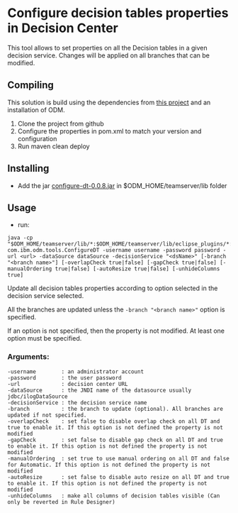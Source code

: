 # Configure decision tables properties in Decision Center

This tool allows to set properties on all the Decision tables in a given decision service. Changes will be applied on all branches that can be modified. 

## Compiling

This solution is build using the dependencies from [this project](https://github.com/DecisionsDev/odm-libs-in-maven/blob/master/README.md) and an installation of ODM.

1. Clone the project from github  
1. Configure the properties in pom.xml to match your version and configuration
1. Run maven clean deploy


## Installing

- Add the jar [configure-dt-0.0.8.jar](configure-dt-0.0.8.jar) in $ODM_HOME/teamserver/lib folder

## Usage

- run:
```
java -cp "$ODM_HOME/teamserver/lib/*:$ODM_HOME/teamserver/lib/eclipse_plugins/*:" com.ibm.odm.tools.ConfigureDT -username username -password password -url <url> -dataSource dataSource -decisionService "<dsName>" [-branch "<branch name>"] [-overlapCheck true|false] [-gapCheck true|false] [-manualOrdering true|false] [-autoResize true|false] [-unhideColumns true]
```

Update all decision tables properties according to option selected in the decision service selected. 

All the branches are updated unless the `-branch "<branch name>"` option is specified.

If an option is not specified, then the property is not modified. At least one option must be specified.

### Arguments:
```
-username        : an administrator account   
-password        : the user password  
-url             : decision center URL   
-dataSource      : the JNDI name of the datasource usually jdbc/ilogDataSource  
-decisionService : the decision service name  
-branch          : the branch to update (optional). All branches are updated if not specified.
-overlapCheck    : set false to disable overlap check on all DT and true to enable it. If this option is not defined the property is not modified  
-gapCheck        : set false to disable gap check on all DT and true to enable it. If this option is not defined the property is not modified  
-manualOrdering  : set true to use manual ordering on all DT and false for Automatic. If this option is not defined the property is not modified  
-autoResize      : set false to disable auto resize on all DT and true to enable it. If this option is not defined the property is not modified  
-unhideColumns   : make all columns of decision tables visible (Can only be reverted in Rule Designer)
```

